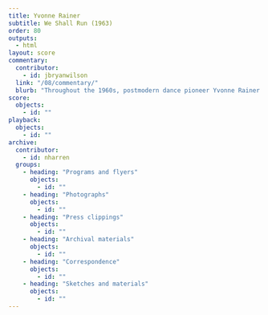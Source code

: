 ```yaml
---
title: Yvonne Rainer
subtitle: We Shall Run (1963)
order: 80
outputs: 
  - html
layout: score
commentary:
  contributor:
    - id: jbryanwilson
  link: "/08/commentary/"
  blurb: "Throughout the 1960s, postmodern dance pioneer Yvonne Rainer experimented with diverse scoring techniques including movement maps, lists, charts, and “people plans” to capture indeterminate yet rule-based choreography stripped of artifice, expression, and narrative. A series of diagrammatic floor plans sketch out *We Shall Run* (1963), in which a cluster of “runners” in everyday clothes jog about in unpredictable groupings and patterns. Rainer never believed that a score could faithfully capture the complex dimensions of choreographic space, time, force, and shape; rather, her improvised scores functioned conceptually, as a broad methodology that fueled further innovation."
score:
  objects:
    - id: ""
playback:
  objects:
    - id: ""
archive: 
  contributor:
    - id: nharren
  groups:
    - heading: "Programs and flyers"
      objects:
        - id: ""
    - heading: "Photographs"
      objects:
        - id: ""
    - heading: "Press clippings"
      objects:
        - id: ""
    - heading: "Archival materials"
      objects:
        - id: ""
    - heading: "Correspondence"
      objects:
        - id: ""
    - heading: "Sketches and materials"
      objects:
        - id: ""
---
```

